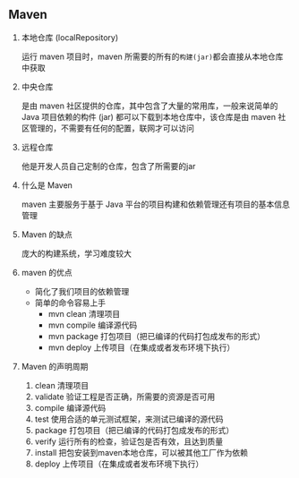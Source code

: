 ## Maven

1.  本地仓库 (localRepository)

    运行 maven 项目时，maven 所需要的所有的`构建(jar)`都会直接从本地仓库中获取

2.  中央仓库

    是由 maven 社区提供的仓库，其中包含了大量的常用库，一般来说简单的 Java 项目依赖的构件 (jar) 都可以下载到本地仓库中，该仓库是由 maven 社区管理的，不需要有任何的配置，联网才可以访问

3.  远程仓库

    他是开发人员自己定制的仓库，包含了所需要的jar

4.  什么是 Maven

    maven 主要服务于基于 Java 平台的项目构建和依赖管理还有项目的基本信息管理

5.  Maven 的缺点

    庞大的构建系统，学习难度较大

6.  maven 的优点

    -   简化了我们项目的依赖管理
    -   简单的命令容易上手
        -   mvn clean 清理项目
        -   mvn compile 编译源代码
        -   mvn package 打包项目（把已编译的代码打包成发布的形式）
        -   mvn deploy 上传项目（在集成或者发布环境下执行）

7.    Maven 的声明周期

      1.  clean 清理项目
      2.  validate 验证工程是否正确，所需要的资源是否可用
      3.  compile 编译源代码
      4.  test 使用合适的单元测试框架，来测试已编译的源代码
      5.  package 打包项目（把已编译的代码打包成发布的形式）
      6.  verify 运行所有的检查，验证包是否有效，且达到质量
      7.  install 把包安装到maven本地仓库，可以被其他工厂作为依赖
      8.  deploy 上传项目（在集成或者发布环境下执行）

